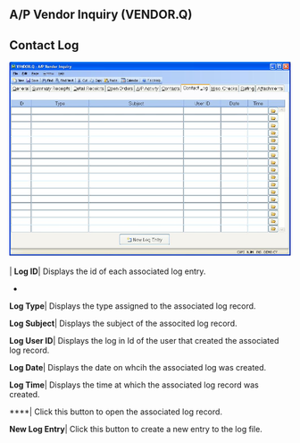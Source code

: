 ## A/P Vendor Inquiry (VENDOR.Q)
<PageHeader />

## Contact Log

![](./VENDOR-Q-7.jpg)

| **Log ID**|  Displays the id of each associated log entry.

-  
**Log Type**|  Displays the type assigned to the associated log record.

**Log Subject**|  Displays the subject of the associted log record.

**Log User ID**|  Displays the log in Id of the user that created the
associated log record.

**Log Date**|  Displays the date on whcih the associated log was created.

**Log Time**|  Displays the time at which the associated log record was
created.

****| Click this button to open the associated log record.

**New Log Entry**|  Click this button to create a new entry to the log file.


<badge text= "Version 8.10.57 " vertical="middle" />

<PageFooter />
